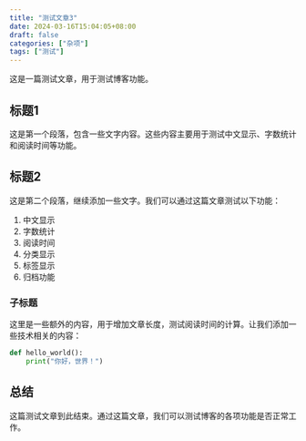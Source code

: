 ```yaml
---
title: "测试文章3"
date: 2024-03-16T15:04:05+08:00
draft: false
categories: ["杂项"]
tags: ["测试"]
---
```


这是一篇测试文章，用于测试博客功能。

## 标题1

这是第一个段落，包含一些文字内容。这些内容主要用于测试中文显示、字数统计和阅读时间等功能。

## 标题2

这是第二个段落，继续添加一些文字。我们可以通过这篇文章测试以下功能：

1. 中文显示
2. 字数统计
3. 阅读时间
4. 分类显示
5. 标签显示
6. 归档功能

### 子标题

这里是一些额外的内容，用于增加文章长度，测试阅读时间的计算。让我们添加一些技术相关的内容：

```python
def hello_world():
    print("你好，世界！")
```

## 总结

这篇测试文章到此结束。通过这篇文章，我们可以测试博客的各项功能是否正常工作。 